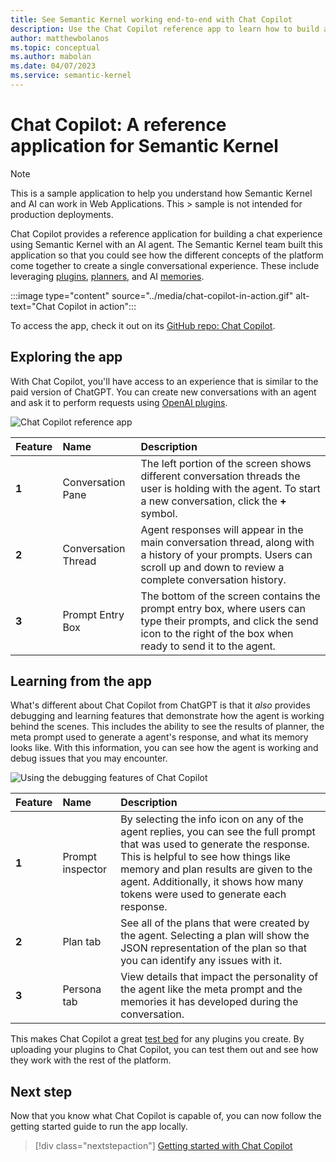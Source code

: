 ```yaml
---
title: See Semantic Kernel working end-to-end with Chat Copilot
description: Use the Chat Copilot reference app to learn how to build a custom conversational agent and to test your plugins.
author: matthewbolanos
ms.topic: conceptual
ms.author: mabolan
ms.date: 04/07/2023
ms.service: semantic-kernel
---
```

# Chat Copilot: A reference application for Semantic Kernel

> [!NOTE]
> This is a sample application to help you understand how Semantic Kernel and AI can work in Web Applications. This > sample is not intended for production deployments.

Chat Copilot provides a reference application for building a chat experience using Semantic Kernel with an AI agent. The Semantic Kernel team built this application so that you could see how the different concepts of the platform come together to create a single conversational experience. These include leveraging [plugins](../agents/plugins/index.md), [planners](../agents/planners/index.md), and AI [memories](../memories/index.md).

:::image type="content" source="../media/chat-copilot-in-action.gif" alt-text="Chat Copilot in action":::

To access the app, check it out on its [GitHub repo: Chat Copilot](https://github.com/microsoft/chat-copilot).

## Exploring the app
With Chat Copilot, you'll have access to an experience that is similar to the paid version of ChatGPT. You can create new conversations with an agent and ask it to perform requests using [OpenAI plugins](../agents/plugins/openai-plugins.md).

![Chat Copilot reference app](../media/chat-copilot.png)

| Feature | Name | Description |
|:-|:-|:-|
| **1** | Conversation Pane | The left portion of the screen shows different conversation threads the user is holding with the agent.  To start a new conversation, click the **+** symbol. |
| **2** | Conversation Thread | Agent responses will appear in the main conversation thread, along with a history of your prompts. Users can scroll up and down to review a complete conversation history. |
| **3** | Prompt Entry Box | The bottom of the screen contains the prompt entry box, where users can type their prompts, and click the send icon to the right of the box when ready to send it to the agent. |

## Learning from the app
What's different about Chat Copilot from ChatGPT is that it _also_ provides debugging and learning features that demonstrate how the agent is working behind the scenes. This includes the ability to see the results of planner, the meta prompt used to generate a agent's response, and what its memory looks like. With this information, you can see how the agent is working and debug issues that you may encounter.

![Using the debugging features of Chat Copilot](../media/chat-copilot-debug-features.png)

| Feature | Name | Description |
|:-|:-|:-|
| **1** | Prompt inspector | By selecting the info icon on any of the agent replies, you can see the full prompt that was used to generate the response. This is helpful to see how things like memory and plan results are given to the agent. Additionally, it shows how many tokens were used to generate each response. |
| **2** | Plan tab | See all of the plans that were created by the agent. Selecting a plan will show the JSON representation of the plan so that you can identify any issues with it. |
| **3** | Persona tab | View details that impact the personality of the agent like the meta prompt and the memories it has developed during the conversation. |

This makes Chat Copilot a great [test bed](./testing-plugins-with-chat-copilot.md) for any plugins you create. By uploading your plugins to Chat Copilot, you can test them out and see how they work with the rest of the platform. 

## Next step
Now that you know what Chat Copilot is capable of, you can now follow the getting started guide to run the app locally.

> [!div class="nextstepaction"]
> [Getting started with Chat Copilot](./getting-started.md)